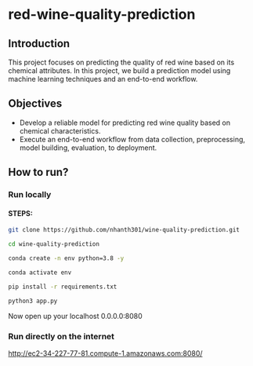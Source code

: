 # red-wine-quality-prediction

## Introduction
This project focuses on predicting the quality of red wine based on its chemical attributes. In this project, we build a prediction model using machine learning techniques and an end-to-end workflow.

## Objectives
- Develop a reliable model for predicting red wine quality based on chemical characteristics.
- Execute an end-to-end workflow from data collection, preprocessing, model building, evaluation, to deployment.

## How to run?
### Run locally
#### STEPS:

```bash
git clone https://github.com/nhanth301/wine-quality-prediction.git
```

```bash
cd wine-quality-prediction
```

```bash
conda create -n env python=3.8 -y
```

```bash
conda activate env
```

```bash
pip install -r requirements.txt
```

```bash
python3 app.py
```
Now open up your localhost 0.0.0.0:8080

### Run directly on the internet
http://ec2-34-227-77-81.compute-1.amazonaws.com:8080/
